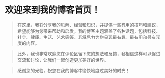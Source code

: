 # 欢迎来到我的博客首页！
>在这里，我将分享我的见解、经验和知识，并提供一些有用的技巧和建议，希望能够为您带来帮助和启发。我的博客主题涵盖了各种话题，包括科技、社会、健康、生活、艺术等等，我将尽力为您呈现最有趣、最有用和最有深度的内容。

> 此外，我也非常欢迎您在评论区留下您的想法和反馈，我相信这样可以促进交流和讨论，让我们一起创造更加美好的世界。

>感谢您的光临，祝您在我的博客中愉快地度过美好的时光！




